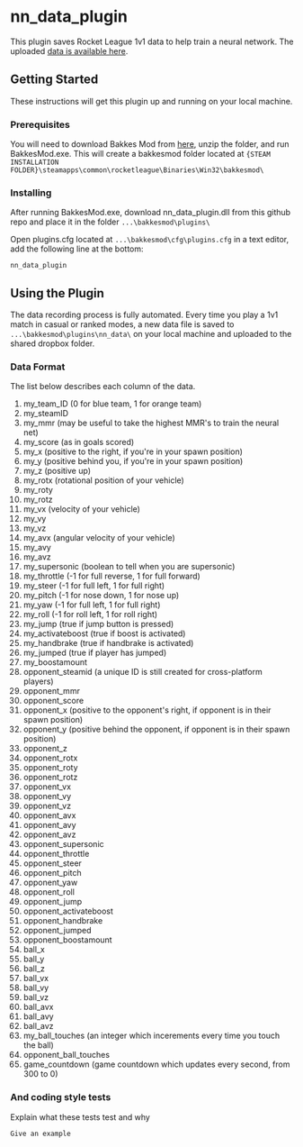 # nn_data_plugin

This plugin saves Rocket League 1v1 data to help train a neural network. The uploaded [data is available here](https://www.dropbox.com/sh/ac9ihejgfkqud72/AAAbUGoSvjgQfW9wk_4x_DxYa?dl=0).

## Getting Started

These instructions will get this plugin up and running on your local machine.

### Prerequisites

You will need to download Bakkes Mod from [here](https://bakkesmod.com/download.php), unzip the folder, and run BakkesMod.exe. This will create a bakkesmod folder located at `{STEAM INSTALLATION FOLDER}\steamapps\common\rocketleague\Binaries\Win32\bakkesmod\`

### Installing

After running BakkesMod.exe, download nn_data_plugin.dll from this github repo and place it in the folder `...\bakkesmod\plugins\`

Open plugins.cfg located at `...\bakkesmod\cfg\plugins.cfg` in a text editor, add the following line at the bottom:

```
nn_data_plugin
```

## Using the Plugin

The data recording process is fully automated. Every time you play a 1v1 match in casual or ranked modes, a new data file is saved to `...\bakkesmod\plugins\nn_data\` on your local machine and uploaded to the shared dropbox folder.

### Data Format

The list below describes each column of the data.

1. my_team_ID (0 for blue team, 1 for orange team)
2. my_steamID
3. my_mmr (may be useful to take the highest MMR's to train the neural net)
4. my_score (as in goals scored)
5. my_x (positive to the right, if you're in your spawn position)
6. my_y (positive behind you, if you're in your spawn position)
7. my_z (positive up)
8. my_rotx (rotational position of your vehicle)
9. my_roty
10. my_rotz
11. my_vx (velocity of your vehicle)
12. my_vy
13. my_vz
14. my_avx (angular velocity of your vehicle)
15. my_avy
16. my_avz
17. my_supersonic (boolean to tell when you are supersonic)
18. my_throttle (-1 for full reverse, 1 for full forward)
19. my_steer (-1 for full left, 1 for full right)
20. my_pitch (-1 for nose down, 1 for nose up)
21. my_yaw (-1 for full left, 1 for full right)
22. my_roll (-1 for roll left, 1 for roll right)
23. my_jump (true if jump button is pressed)
24. my_activateboost (true if boost is activated)
25. my_handbrake (true if handbrake is activated)
26. my_jumped (true if player has jumped)
27. my_boostamount
28. opponent_steamid (a unique ID is still created for cross-platform players)
29. opponent_mmr
30. opponent_score
31. opponent_x (positive to the opponent's right, if opponent is in their spawn position)
32. opponent_y (positive behind the opponent, if opponent is in their spawn position)
33. opponent_z
34. opponent_rotx
35. opponent_roty
36. opponent_rotz
37. opponent_vx
38. opponent_vy
39. opponent_vz
40. opponent_avx
41. opponent_avy
42. opponent_avz
43. opponent_supersonic
44. opponent_throttle
45. opponent_steer
46. opponent_pitch
47. opponent_yaw
48. opponent_roll
49. opponent_jump
50. opponent_activateboost
51. opponent_handbrake
52. opponent_jumped
53. opponent_boostamount
54. ball_x
55. ball_y
56. ball_z
57. ball_vx
58. ball_vy
59. ball_vz
60. ball_avx
61. ball_avy
62. ball_avz
63. my_ball_touches (an integer which incerements every time you touch the ball)
64. opponent_ball_touches
65. game_countdown (game countdown which updates every second, from 300 to 0)

### And coding style tests

Explain what these tests test and why

```
Give an example
```
